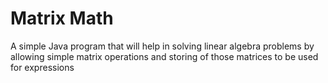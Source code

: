 # Matrix Math
A simple Java program that will help in solving linear algebra problems by allowing 
simple matrix operations and storing of those matrices to be used for expressions
